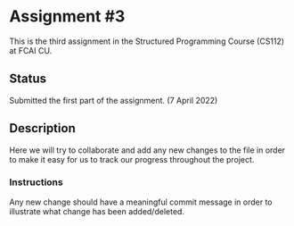 # Assignment #3
This is the third assignment in the Structured Programming Course (CS112) at FCAI CU.
## Status
Submitted the first part of the assignment. (7 April 2022)
## Description
Here we will try to collaborate and add any new changes to the file in order to make it easy for us to track our progress throughout the project.
### Instructions
Any new change should have a meaningful commit message in order to illustrate what change has been added/deleted.
